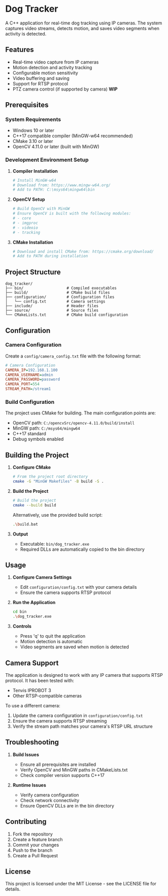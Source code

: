 # Dog Tracker

A C++ application for real-time dog tracking using IP cameras. The system captures video streams, detects motion, and saves video segments when activity is detected.

## Features

- Real-time video capture from IP cameras
- Motion detection and activity tracking
- Configurable motion sensitivity
- Video buffering and saving
- Support for RTSP protocol
- PTZ camera control (if supported by camera) **WIP**

## Prerequisites

### System Requirements
- Windows 10 or later
- C++17 compatible compiler (MinGW-w64 recommended)
- CMake 3.10 or later
- OpenCV 4.11.0 or later (built with MinGW)

### Development Environment Setup

1. **Compiler Installation**
   ```bash
   # Install MinGW-w64
   # Download from: https://www.mingw-w64.org/
   # Add to PATH: C:\msys64\mingw64\bin
   ```

2. **OpenCV Setup**
   ```bash
   # Build OpenCV with MinGW
   # Ensure OpenCV is built with the following modules:
   # - core
   # - imgproc
   # - videoio
   # - tracking
   ```

3. **CMake Installation**
   ```bash
   # Download and install CMake from: https://cmake.org/download/
   # Add to PATH during installation
   ```

## Project Structure

```
dog_tracker/
├── bin/                   # Compiled executables
├── build/                 # CMake build files
├── configuration/         # Configuration files
│   └── config.txt         # Camera settings
├── include/               # Header files
├── source/                # Source files
└── CMakeLists.txt         # CMake build configuration
```

## Configuration

### Camera Configuration

Create a `config/camera_config.txt` file with the following format:

```ini
# Camera Configuration
CAMERA_IP=192.168.1.100
CAMERA_USERNAME=admin
CAMERA_PASSWORD=password
CAMERA_PORT=554
STREAM_PATH=/stream1
```

### Build Configuration

The project uses CMake for building. The main configuration points are:

- OpenCV path: `C:/opencvSrc/opencv-4.11.0/build/install`
- MinGW path: `C:/msys64/mingw64`
- C++17 standard
- Debug symbols enabled

## Building the Project

1. **Configure CMake**
   ```bash
   # From the project root directory
   cmake -G "MinGW Makefiles" -B build -S .
   ```

2. **Build the Project**
   ```bash
   # Build the project
   cmake --build build
   ```

   Alternatively, use the provided build script:
   ```bash
   .\build.bat
   ```

3. **Output**
   - Executable: `bin/dog_tracker.exe`
   - Required DLLs are automatically copied to the bin directory

## Usage

1. **Configure Camera Settings**
   - Edit `configuration/config.txt` with your camera details
   - Ensure the camera supports RTSP protocol

2. **Run the Application**
   ```bash
   cd bin
   .\dog_tracker.exe
   ```

3. **Controls**
   - Press 'q' to quit the application
   - Motion detection is automatic
   - Video segments are saved when motion is detected

## Camera Support

The application is designed to work with any IP camera that supports RTSP protocol. It has been tested with:

- Tenvis IPROBOT 3
- Other RTSP-compatible cameras

To use a different camera:
1. Update the camera configuration in `configuration/config.txt`
2. Ensure the camera supports RTSP streaming
3. Verify the stream path matches your camera's RTSP URL structure

## Troubleshooting

1. **Build Issues**
   - Ensure all prerequisites are installed
   - Verify OpenCV and MinGW paths in CMakeLists.txt
   - Check compiler version supports C++17

2. **Runtime Issues**
   - Verify camera configuration
   - Check network connectivity
   - Ensure OpenCV DLLs are in the bin directory

## Contributing

1. Fork the repository
2. Create a feature branch
3. Commit your changes
4. Push to the branch
5. Create a Pull Request

## License

This project is licensed under the MIT License - see the LICENSE file for details.

